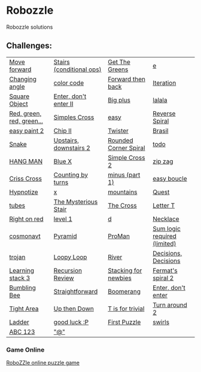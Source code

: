 # Robozzle
Robozzle solutions

## Challenges:

<table>
        <tr>
            <td><a href="https://raw.githubusercontent.com/jeihcio/robozzle/master/imagens/Screenshot_2020-09-01-14-16-43-066_com.team242.robozzle.jpg">Move forward</a></td>
            <td><a href="https://raw.githubusercontent.com/jeihcio/robozzle/master/imagens/Screenshot_2020-09-01-14-17-02-244_com.team242.robozzle.jpg">Stairs (conditional ops)</a></td>
            <td><a href="https://raw.githubusercontent.com/jeihcio/robozzle/master/imagens/Screenshot_2020-09-01-14-17-24-952_com.team242.robozzle.jpg">Get The Greens</a></td>
			<td><a href="https://raw.githubusercontent.com/jeihcio/robozzle/master/imagens/Screenshot_2020-09-02-11-01-21-267_com.team242.robozzle.jpg">e</a></td>
        </tr>
        <tr>
            <td><a href="https://raw.githubusercontent.com/jeihcio/robozzle/master/imagens/Screenshot_2020-09-01-14-17-42-031_com.team242.robozzle.jpg">Changing angle</a></td>
            <td><a href="https://raw.githubusercontent.com/jeihcio/robozzle/master/imagens/Screenshot_2020-09-01-14-18-02-166_com.team242.robozzle.jpg">color code</a></td>
            <td><a href="https://raw.githubusercontent.com/jeihcio/robozzle/master/imagens/Screenshot_2020-09-01-14-18-44-540_com.team242.robozzle.jpg">Forward then back</a></td>
			<td><a href="https://raw.githubusercontent.com/jeihcio/robozzle/master/imagens/Screenshot_2020-09-02-10-48-14-671_com.team242.robozzle.jpg">Iteration </a></td>
        </tr>
        <tr>
            <td><a href="https://raw.githubusercontent.com/jeihcio/robozzle/master/imagens/Screenshot_2020-09-01-14-19-06-194_com.team242.robozzle.jpg">Square Object</a></td>
            <td><a href="https://raw.githubusercontent.com/jeihcio/robozzle/master/imagens/Screenshot_2020-09-01-14-19-45-131_com.team242.robozzle.jpg">Enter, don't enter II</a></td>
            <td><a href="https://raw.githubusercontent.com/jeihcio/robozzle/master/imagens/Screenshot_2020-09-01-14-20-37-568_com.team242.robozzle.jpg">Big plus</a></td>
			<td><a href="https://raw.githubusercontent.com/jeihcio/robozzle/master/imagens/Screenshot_2020-09-02-10-56-38-300_com.team242.robozzle.jpg">lalala</a></td>
        </tr>
        <tr>
            <td><a href="https://raw.githubusercontent.com/jeihcio/robozzle/master/imagens/Screenshot_2020-09-01-14-20-56-980_com.team242.robozzle.jpg">Red, green, red, green...</a></td>
            <td><a href="https://raw.githubusercontent.com/jeihcio/robozzle/master/imagens/Screenshot_2020-09-01-14-21-43-466_com.team242.robozzle.jpg">Simples Cross</a></td>
            <td><a href="https://raw.githubusercontent.com/jeihcio/robozzle/master/imagens/Screenshot_2020-09-01-14-22-01-387_com.team242.robozzle.jpg">easy</a></td>
			<td><a href="https://raw.githubusercontent.com/jeihcio/robozzle/master/imagens/Screenshot_2020-09-02-10-52-53-513_com.team242.robozzle.jpg">Reverse Spiral </a></td>
        </tr>
        <tr>
            <td><a href="https://raw.githubusercontent.com/jeihcio/robozzle/master/imagens/Screenshot_2020-09-01-14-23-22-127_com.team242.robozzle.jpg">easy paint 2</a></td>
            <td><a href="https://raw.githubusercontent.com/jeihcio/robozzle/master/imagens/Screenshot_2020-09-01-14-23-48-869_com.team242.robozzle.jpg">Chip II</a></td>
            <td><a href="https://raw.githubusercontent.com/jeihcio/robozzle/master/imagens/Screenshot_2020-09-01-14-25-23-623_com.team242.robozzle.jpg">Twister</a></td>
			<td><a href="https://raw.githubusercontent.com/jeihcio/robozzle/master/imagens/Screenshot_2020-09-02-10-46-43-382_com.team242.robozzle.jpg">Brasil</a></td>
        </tr>
        <tr>
            <td><a href="https://raw.githubusercontent.com/jeihcio/robozzle/master/imagens/Screenshot_2020-09-01-14-25-26-821_com.team242.robozzle.jpg">Snake</a></td>
            <td><a href="https://raw.githubusercontent.com/jeihcio/robozzle/master/imagens/Screenshot_2020-09-01-14-25-31-657_com.team242.robozzle.jpg">Upstairs, downstairs 2</a></td>
            <td><a href="https://raw.githubusercontent.com/jeihcio/robozzle/master/imagens/Screenshot_2020-09-01-14-25-35-698_com.team242.robozzle.jpg">Rounded Corner Spiral</a></td>
			<td><a href="https://raw.githubusercontent.com/jeihcio/robozzle/master/imagens/Screenshot_2020-09-02-10-39-10-530_com.team242.robozzle.jpg">todo </a></td>
        </tr>
        <tr>
            <td><a href="https://raw.githubusercontent.com/jeihcio/robozzle/master/imagens/Screenshot_2020-09-01-14-25-41-780_com.team242.robozzle.jpg">HANG MAN</a></td>
            <td><a href="https://raw.githubusercontent.com/jeihcio/robozzle/master/imagens/Screenshot_2020-09-01-14-30-05-312_com.team242.robozzle.jpg">Blue X</a></td>
            <td><a href="https://raw.githubusercontent.com/jeihcio/robozzle/master/imagens/Screenshot_2020-09-01-14-30-09-036_com.team242.robozzle.jpg">Simple Cross 2</a></td>
			<td><a href="https://raw.githubusercontent.com/jeihcio/robozzle/master/imagens/Screenshot_2020-09-02-10-34-26-784_com.team242.robozzle.jpg">zip zag</a></td>
        </tr>
        <tr>
            <td><a href="https://raw.githubusercontent.com/jeihcio/robozzle/master/imagens/Screenshot_2020-09-01-14-30-13-578_com.team242.robozzle.jpg">Criss Cross</a></td>
            <td><a href="https://raw.githubusercontent.com/jeihcio/robozzle/master/imagens/Screenshot_2020-09-01-14-30-20-289_com.team242.robozzle.jpg">Counting by turns</a></td>
            <td><a href="https://raw.githubusercontent.com/jeihcio/robozzle/master/imagens/Screenshot_2020-09-01-14-30-23-901_com.team242.robozzle.jpg">minus (part 1)</a></td>
			<td><a href="https://raw.githubusercontent.com/jeihcio/robozzle/master/imagens/Screenshot_2020-09-02-10-24-42-064_com.team242.robozzle.jpg">easy boucle</a></td>
        </tr>
        <tr>
            <td><a href="https://raw.githubusercontent.com/jeihcio/robozzle/master/imagens/Screenshot_2020-09-01-14-30-28-315_com.team242.robozzle.jpg">Hypnotize</a></td>
            <td><a href="https://raw.githubusercontent.com/jeihcio/robozzle/master/imagens/Screenshot_2020-09-01-14-59-15-664_com.team242.robozzle.jpg">x</a></td>
            <td><a href="https://raw.githubusercontent.com/jeihcio/robozzle/master/imagens/Screenshot_2020-09-01-15-23-19-901_com.team242.robozzle.jpg">mountains</a></td>
			<td><a href="https://raw.githubusercontent.com/jeihcio/robozzle/master/imagens/Screenshot_2020-09-02-10-20-24-487_com.team242.robozzle.jpg">Quest</a></td>
        </tr>
        <tr>
            <td><a href="https://raw.githubusercontent.com/jeihcio/robozzle/master/imagens/Screenshot_2020-09-01-18-02-18-595_com.team242.robozzle.jpg">tubes</a></td>
            <td><a href="https://raw.githubusercontent.com/jeihcio/robozzle/master/imagens/Screenshot_2020-09-01-19-36-43-957_com.team242.robozzle.jpg">The Mysterious Stair</a></td>
            <td><a href="https://raw.githubusercontent.com/jeihcio/robozzle/master/imagens/Screenshot_2020-09-02-00-28-36-615_com.team242.robozzle.jpg">The Cross</a></td>
			<td><a href="https://raw.githubusercontent.com/jeihcio/robozzle/master/imagens/Screenshot_2020-09-02-10-13-30-648_com.team242.robozzle.jpg">Letter T </a></td>
        </tr>  
        <tr>
        <td><a href="https://raw.githubusercontent.com/jeihcio/robozzle/master/imagens/Screenshot_2020-09-02-01-07-11-299_com.team242.robozzle.jpg">Right on red</a></td>
        <td><a href="https://raw.githubusercontent.com/jeihcio/robozzle/master/imagens/Screenshot_2020-09-02-01-24-05-019_com.team242.robozzle.jpg">level 1</a></td>
        <td><a href="https://raw.githubusercontent.com/jeihcio/robozzle/master/imagens/Screenshot_2020-09-02-01-25-14-200_com.team242.robozzle.jpg">d</a></td>
		<td><a href="https://raw.githubusercontent.com/jeihcio/robozzle/master/imagens/Screenshot_2020-09-02-10-08-58-370_com.team242.robozzle.jpg">Necklace </a></td>
    </tr>
        <tr>
        <td><a href="https://raw.githubusercontent.com/jeihcio/robozzle/master/imagens/Screenshot_2020-09-02-01-26-35-690_com.team242.robozzle.jpg">cosmonavt</a></td>
        <td><a href="https://raw.githubusercontent.com/jeihcio/robozzle/master/imagens/Screenshot_2020-09-02-01-27-44-790_com.team242.robozzle.jpg">Pyramid</a></td>
        <td><a href="https://raw.githubusercontent.com/jeihcio/robozzle/master/imagens/Screenshot_2020-09-02-01-34-37-451_com.team242.robozzle.jpg">ProMan</a></td>
		<td><a href="https://raw.githubusercontent.com/jeihcio/robozzle/master/imagens/Screenshot_2020-09-02-01-49-04-512_com.team242.robozzle.jpg">Sum logic required (limited)</a></td>
    </tr>
    <tr>
        <td><a href="https://raw.githubusercontent.com/jeihcio/robozzle/master/imagens/Screenshot_2020-09-02-01-38-53-007_com.team242.robozzle.jpg">trojan</a></td>
        <td><a href="https://raw.githubusercontent.com/jeihcio/robozzle/master/imagens/Screenshot_2020-09-02-01-41-57-438_com.team242.robozzle.jpg">Loopy Loop</a></td>
        <td><a href="https://raw.githubusercontent.com/jeihcio/robozzle/master/imagens/Screenshot_2020-09-02-01-45-45-338_com.team242.robozzle.jpg">River </a></td>
		 <td><a href="https://raw.githubusercontent.com/jeihcio/robozzle/master/imagens/Screenshot_2020-09-02-01-47-23-597_com.team242.robozzle.jpg">Decisions, Decisions</a></td>
    </tr>
	<tr>
            <td><a href="https://raw.githubusercontent.com/jeihcio/robozzle/master/imagens/Screenshot_2020-09-02-20-45-50-522_com.team242.robozzle.jpg">Learning stack 3</a></td>
            <td><a href="https://raw.githubusercontent.com/jeihcio/robozzle/master/imagens/Screenshot_2020-09-02-20-53-25-877_com.team242.robozzle.jpg">Recursion Review</a></td>
            <td><a href="https://raw.githubusercontent.com/jeihcio/robozzle/master/imagens/Screenshot_2020-09-02-22-34-24-053_com.team242.robozzle.jpg">Stacking for newbies</a></td>
            <td><a href="https://raw.githubusercontent.com/jeihcio/robozzle/master/imagens/Screenshot_2020-09-02-23-11-04-299_com.team242.robozzle.jpg">Fermat's spiral 2</a></td>
        </tr>
        <tr>
            <td><a href="https://raw.githubusercontent.com/jeihcio/robozzle/master/imagens/Screenshot_2020-09-02-23-52-25-621_com.team242.robozzle.jpg">Bumbling Bee</a></td>
            <td><a href="https://raw.githubusercontent.com/jeihcio/robozzle/master/imagens/Screenshot_2020-09-03-00-12-04-939_com.team242.robozzle.jpg">Straightforward</a></td>
            <td><a href="https://raw.githubusercontent.com/jeihcio/robozzle/master/imagens/Screenshot_2020-09-04-07-48-11-997_com.team242.robozzle.jpg">Boomerang</a></td>
            <td><a href="https://raw.githubusercontent.com/jeihcio/robozzle/master/imagens/Screenshot_2020-09-04-08-34-11-836_com.team242.robozzle.jpg">Enter, don't enter</a></td>
        </tr>
	<tr>
            <td><a href="https://raw.githubusercontent.com/jeihcio/robozzle/master/imagens/Screenshot_2020-09-04-23-04-57-727_com.team242.robozzle.jpg">Tight Area</a></td>
            <td><a href="https://raw.githubusercontent.com/jeihcio/robozzle/master/imagens/Screenshot_2020-09-05-00-41-25-767_com.team242.robozzle.jpg">Up then Down</a></td>
            <td><a href="https://raw.githubusercontent.com/jeihcio/robozzle/master/imagens/Screenshot_2020-09-04-23-48-01-054_com.team242.robozzle.jpg">T is for trivial</a></td>
	    <td><a href="https://raw.githubusercontent.com/jeihcio/robozzle/master/imagens/Screenshot_2020-09-06-20-39-43-872_com.team242.robozzle.jpg">Turn around 2</a></td>
        </tr>
	<tr>
	   <td><a href="https://raw.githubusercontent.com/jeihcio/robozzle/master/imagens/Screenshot_2020-09-06-21-50-32-863_com.team242.robozzle.jpg">Ladder</a></td>
	   <td><a href="https://raw.githubusercontent.com/jeihcio/robozzle/master/imagens/Screenshot_2020-09-06-22-01-30-171_com.team242.robozzle.jpg">good luck :P</a></td>
	   <td><a href="https://raw.githubusercontent.com/jeihcio/robozzle/master/imagens/Screenshot_2020-09-06-22-08-14-981_com.team242.robozzle.jpg">First Puzzle</a></td>
	   <td><a href="https://raw.githubusercontent.com/jeihcio/robozzle/master/imagens/Screenshot_2020-09-06-22-12-11-215_com.team242.robozzle.jpg">swirls</a></td>
	</tr>
	<tr>
	   <td><a href="https://raw.githubusercontent.com/jeihcio/robozzle/master/imagens/Screenshot_2020-09-06-22-18-17-297_com.team242.robozzle.jpg">ABC 123</a></td>
	   <td><a href="https://raw.githubusercontent.com/jeihcio/robozzle/master/imagens/Screenshot_2020-09-06-23-16-52-511_com.team242.robozzle.jpg">"@"</a></td>
	   <td></td>
	   <td></td>
	</tr>
 </table>
    
### Game Online
[RoboZZle online puzzle game](http://robozzle.com/)
